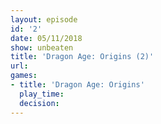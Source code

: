 ```yaml
---
layout: episode
id: '2'
date: 05/11/2018
show: unbeaten
title: 'Dragon Age: Origins (2)'
url: 
games:
- title: 'Dragon Age: Origins'
  play_time: 
  decision: 
---
```

